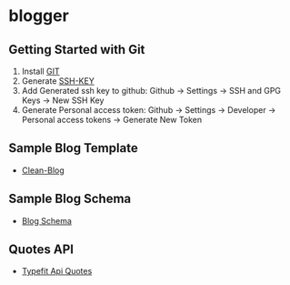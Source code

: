 # blogger

## Getting Started with Git

1. Install [GIT](https://git-scm.com/download/win)
2. Generate [SSH-KEY](https://docs.github.com/en/authentication/connecting-to-github-with-ssh/generating-a-new-ssh-key-and-adding-it-to-the-ssh-agent)
3. Add Generated ssh key to github: Github -> Settings -> SSH and GPG Keys -> New SSH Key
4. Generate Personal access token: Github -> Settings -> Developer -> Personal access tokens -> Generate New Token  

## Sample Blog Template

- [Clean-Blog](https://startbootstrap.com/previews/clean-blog)

## Sample Blog Schema

- [Blog Schema](https://www.yiiframework.com/doc/blog/1.1/en/start.design)

## Quotes API

- [Typefit Api Quotes](https://type.fit/api/quotes)

